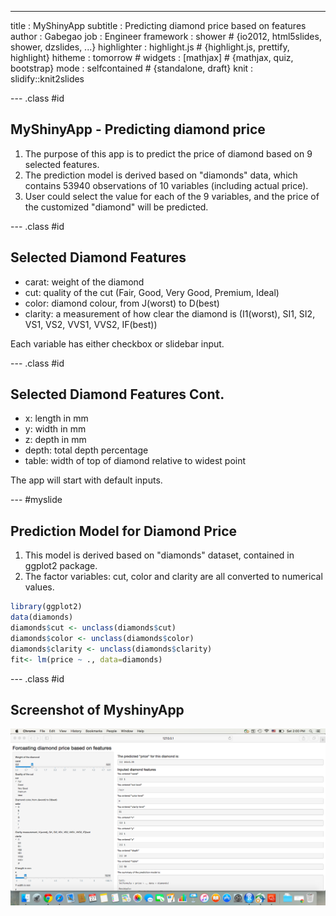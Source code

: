 ---
title       : MyShinyApp
subtitle    : Predicting diamond price based on features
author      : Gabegao
job         : Engineer
framework   : shower      # {io2012, html5slides, shower, dzslides, ...}
highlighter : highlight.js  # {highlight.js, prettify, highlight}
hitheme     : tomorrow      # 
widgets     : [mathjax]            # {mathjax, quiz, bootstrap}
mode        : selfcontained # {standalone, draft}
knit        : slidify::knit2slides

--- .class #id

## MyShinyApp - Predicting diamond price

1. The purpose of this app is to predict the price of diamond based on 9 selected features.
2. The prediction model is derived based on "diamonds" data, which contains 53940 observations of 10 variables (including actual price).
3. User could select the value for each of the 9 variables, and the price of the customized "diamond" will be predicted.

--- .class #id

## Selected Diamond Features

- carat: weight of the diamond 
- cut: quality of the cut (Fair, Good, Very Good, Premium, Ideal)
- color: diamond colour, from J(worst) to D(best)
- clarity: a measurement of how clear the diamond is 
 (I1(worst), SI1, SI2, VS1, VS2, VVS1, VVS2, IF(best))

Each variable has either checkbox or slidebar input.

--- .class #id

## Selected Diamond Features Cont.

- x: length in mm
- y: width in mm
- z: depth in mm
- depth: total depth percentage
- table: width of top of diamond relative to widest point

The app will start with default inputs.

--- #myslide

## Prediction Model for Diamond Price
1. This model is derived based on "diamonds" dataset, contained in ggplot2 package.
2. The factor variables: cut, color and clarity are all converted to numerical values.

```r
library(ggplot2)
data(diamonds)
diamonds$cut <- unclass(diamonds$cut)
diamonds$color <- unclass(diamonds$color)
diamonds$clarity <- unclass(diamonds$clarity)
fit<- lm(price ~ ., data=diamonds)
```

<style>#myslide li{font-size: 80%}</style>

--- .class #id

## Screenshot of MyshinyApp
<div id="bg">
  <img src="ScreenShot1.png" alt="">
</div> 
